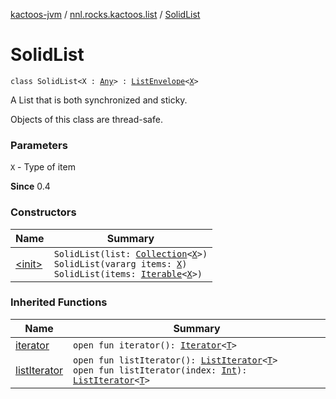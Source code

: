[kactoos-jvm](../../index.md) / [nnl.rocks.kactoos.list](../index.md) / [SolidList](./index.md)

# SolidList

`class SolidList<X : `[`Any`](https://kotlinlang.org/api/latest/jvm/stdlib/kotlin/-any/index.html)`> : `[`ListEnvelope`](../-list-envelope/index.md)`<`[`X`](index.md#X)`>`

A List that is both synchronized and sticky.

Objects of this class are thread-safe.

### Parameters

`X` - Type of item

**Since**
0.4

### Constructors

| Name | Summary |
|---|---|
| [&lt;init&gt;](-init-.md) | `SolidList(list: `[`Collection`](https://kotlinlang.org/api/latest/jvm/stdlib/kotlin.collections/-collection/index.html)`<`[`X`](index.md#X)`>)`<br>`SolidList(vararg items: `[`X`](index.md#X)`)`<br>`SolidList(items: `[`Iterable`](https://kotlinlang.org/api/latest/jvm/stdlib/kotlin.collections/-iterable/index.html)`<`[`X`](index.md#X)`>)` |

### Inherited Functions

| Name | Summary |
|---|---|
| [iterator](../-list-envelope/iterator.md) | `open fun iterator(): `[`Iterator`](https://kotlinlang.org/api/latest/jvm/stdlib/kotlin.collections/-iterator/index.html)`<`[`T`](../-list-envelope/index.md#T)`>` |
| [listIterator](../-list-envelope/list-iterator.md) | `open fun listIterator(): `[`ListIterator`](../-list-iterator/index.md)`<`[`T`](../-list-envelope/index.md#T)`>`<br>`open fun listIterator(index: `[`Int`](https://kotlinlang.org/api/latest/jvm/stdlib/kotlin/-int/index.html)`): `[`ListIterator`](../-list-iterator/index.md)`<`[`T`](../-list-envelope/index.md#T)`>` |
